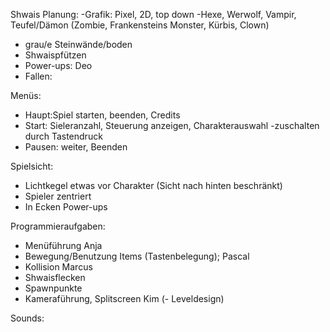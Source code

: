 Shwais
Planung:
-Grafik: Pixel, 2D, top down
 -Hexe, Werwolf, Vampir, Teufel/Dämon (Zombie, Frankensteins Monster, Kürbis, Clown)
 - grau/e Steinwände/boden
 - Shwaispfützen
 - Power-ups: Deo
 - Fallen:
 
 Menüs: 
  - Haupt:Spiel starten, beenden, Credits
  - Start: Sieleranzahl, Steuerung anzeigen, Charakterauswahl
    -zuschalten durch Tastendruck
  - Pausen: weiter, Beenden
 
 Spielsicht:
  - Lichtkegel etwas vor Charakter (Sicht nach hinten beschränkt)
  - Spieler zentriert
  - In Ecken Power-ups
  
 Programmieraufgaben:
  - Menüführung                                                Anja
  - Bewegung/Benutzung Items (Tastenbelegung);                 Pascal
  - Kollision                                                  Marcus
  - Shwaisflecken                                              
  - Spawnpunkte
  - Kameraführung, Splitscreen                                 Kim
  (- Leveldesign)
 
 Sounds:
 
